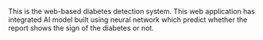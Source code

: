 This is the web-based diabetes detection system. This web application has integrated AI model built using neural network which predict whether the report shows the sign of the diabetes or not. 
